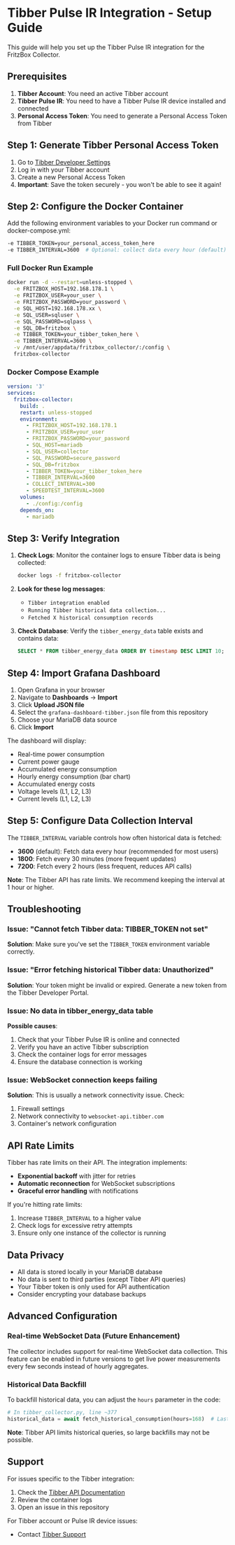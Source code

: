 # Tibber Pulse IR Integration - Setup Guide

This guide will help you set up the Tibber Pulse IR integration for the FritzBox Collector.

## Prerequisites

1. **Tibber Account**: You need an active Tibber account
2. **Tibber Pulse IR**: You need to have a Tibber Pulse IR device installed and connected
3. **Personal Access Token**: You need to generate a Personal Access Token from Tibber

## Step 1: Generate Tibber Personal Access Token

1. Go to [Tibber Developer Settings](https://developer.tibber.com/settings/access-token)
2. Log in with your Tibber account
3. Create a new Personal Access Token
4. **Important**: Save the token securely - you won't be able to see it again!

## Step 2: Configure the Docker Container

Add the following environment variables to your Docker run command or docker-compose.yml:

```bash
-e TIBBER_TOKEN=your_personal_access_token_here
-e TIBBER_INTERVAL=3600  # Optional: collect data every hour (default)
```

### Full Docker Run Example

```bash
docker run -d --restart=unless-stopped \
  -e FRITZBOX_HOST=192.168.178.1 \
  -e FRITZBOX_USER=your_user \
  -e FRITZBOX_PASSWORD=your_password \
  -e SQL_HOST=192.168.178.xx \
  -e SQL_USER=sqluser \
  -e SQL_PASSWORD=sqlpass \
  -e SQL_DB=fritzbox \
  -e TIBBER_TOKEN=your_tibber_token_here \
  -e TIBBER_INTERVAL=3600 \
  -v /mnt/user/appdata/fritzbox_collector/:/config \
  fritzbox-collector
```

### Docker Compose Example

```yaml
version: '3'
services:
  fritzbox-collector:
    build: .
    restart: unless-stopped
    environment:
      - FRITZBOX_HOST=192.168.178.1
      - FRITZBOX_USER=your_user
      - FRITZBOX_PASSWORD=your_password
      - SQL_HOST=mariadb
      - SQL_USER=collector
      - SQL_PASSWORD=secure_password
      - SQL_DB=fritzbox
      - TIBBER_TOKEN=your_tibber_token_here
      - TIBBER_INTERVAL=3600
      - COLLECT_INTERVAL=300
      - SPEEDTEST_INTERVAL=3600
    volumes:
      - ./config:/config
    depends_on:
      - mariadb
```

## Step 3: Verify Integration

1. **Check Logs**: Monitor the container logs to ensure Tibber data is being collected:
   ```bash
   docker logs -f fritzbox-collector
   ```

2. **Look for these log messages**:
   - `Tibber integration enabled`
   - `Running Tibber historical data collection...`
   - `Fetched X historical consumption records`

3. **Check Database**: Verify the `tibber_energy_data` table exists and contains data:
   ```sql
   SELECT * FROM tibber_energy_data ORDER BY timestamp DESC LIMIT 10;
   ```

## Step 4: Import Grafana Dashboard

1. Open Grafana in your browser
2. Navigate to **Dashboards** → **Import**
3. Click **Upload JSON file**
4. Select the `grafana-dashboard-tibber.json` file from this repository
5. Choose your MariaDB data source
6. Click **Import**

The dashboard will display:
- Real-time power consumption
- Current power gauge
- Accumulated energy consumption
- Hourly energy consumption (bar chart)
- Accumulated energy costs
- Voltage levels (L1, L2, L3)
- Current levels (L1, L2, L3)

## Step 5: Configure Data Collection Interval

The `TIBBER_INTERVAL` variable controls how often historical data is fetched:

- **3600** (default): Fetch data every hour (recommended for most users)
- **1800**: Fetch every 30 minutes (more frequent updates)
- **7200**: Fetch every 2 hours (less frequent, reduces API calls)

**Note**: The Tibber API has rate limits. We recommend keeping the interval at 1 hour or higher.

## Troubleshooting

### Issue: "Cannot fetch Tibber data: TIBBER_TOKEN not set"

**Solution**: Make sure you've set the `TIBBER_TOKEN` environment variable correctly.

### Issue: "Error fetching historical Tibber data: Unauthorized"

**Solution**: Your token might be invalid or expired. Generate a new token from the Tibber Developer Portal.

### Issue: No data in tibber_energy_data table

**Possible causes**:
1. Check that your Tibber Pulse IR is online and connected
2. Verify you have an active Tibber subscription
3. Check the container logs for error messages
4. Ensure the database connection is working

### Issue: WebSocket connection keeps failing

**Solution**: This is usually a network connectivity issue. Check:
1. Firewall settings
2. Network connectivity to `websocket-api.tibber.com`
3. Container's network configuration

## API Rate Limits

Tibber has rate limits on their API. The integration implements:

- **Exponential backoff** with jitter for retries
- **Automatic reconnection** for WebSocket subscriptions
- **Graceful error handling** with notifications

If you're hitting rate limits:
1. Increase `TIBBER_INTERVAL` to a higher value
2. Check logs for excessive retry attempts
3. Ensure only one instance of the collector is running

## Data Privacy

- All data is stored locally in your MariaDB database
- No data is sent to third parties (except Tibber API queries)
- Your Tibber token is only used for API authentication
- Consider encrypting your database backups

## Advanced Configuration

### Real-time WebSocket Data (Future Enhancement)

The collector includes support for real-time WebSocket data collection. This feature can be enabled in future versions to get live power measurements every few seconds instead of hourly aggregates.

### Historical Data Backfill

To backfill historical data, you can adjust the `hours` parameter in the code:

```python
# In tibber_collector.py, line ~377
historical_data = await fetch_historical_consumption(hours=168)  # Last 7 days
```

**Note**: Tibber API limits historical queries, so large backfills may not be possible.

## Support

For issues specific to the Tibber integration:
1. Check the [Tibber API Documentation](https://developer.tibber.com/docs/overview)
2. Review the container logs
3. Open an issue in this repository

For Tibber account or Pulse IR device issues:
- Contact [Tibber Support](https://tibber.com/support)
